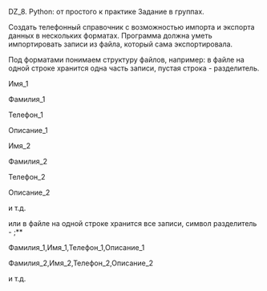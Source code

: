 DZ_8. Python: от простого к практике
Задание в группах.

Создать телефонный справочник с возможностью импорта и экспорта данных в нескольких форматах.
Программа должна уметь импортировать записи из файла, который сама экспортировала.

Под форматами понимаем структуру файлов, например:
 в файле на одной строке хранится одна часть записи, пустая строка - разделитель. 

Имя_1

Фамилия_1

Телефон_1

Описание_1

Имя_2

Фамилия_2

Телефон_2

Описание_2

и т.д.

   или в файле на одной строке хранится все записи, символ разделитель - ;**

Фамилия_1,Имя_1,Телефон_1,Описание_1

Фамилия_2,Имя_2,Телефон_2,Описание_2

и т.д.